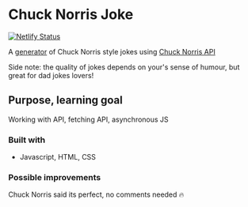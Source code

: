 # Chuck Norris Joke

[![Netlify Status](https://api.netlify.com/api/v1/badges/f7a0fc98-5016-461f-b1da-6578df3d44ae/deploy-status)](https://app.netlify.com/sites/chucknorris-joke/deploys)

A [generator](https://chucknorris-joke.netlify.app/)  of Chuck Norris style jokes using [Chuck Norris API](https://api.chucknorris.io/) 

Side note: the quality of jokes depends on your's sense of humour, but great for dad jokes lovers!

## Purpose, learning goal

Working with API, fetching API, asynchronous JS

### Built with

- Javascript, HTML, CSS

### Possible improvements

Chuck Norris said its perfect, no comments needed 🔥

